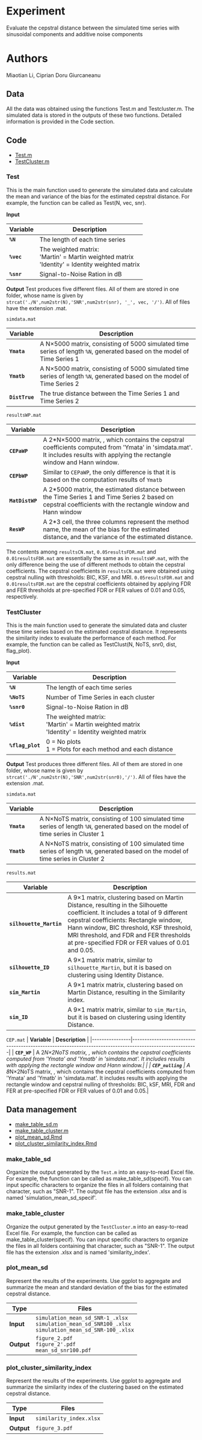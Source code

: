 # Experiment
Evaluate the cepstral distance between the simulated time series with sinusoidal components and additive noise components

# Authors
Miaotian Li, Ciprian Doru Giurcaneanu

## Data
All the data was obtained using the functions Test.m and Testcluster.m. The simulated data is stored in the outputs of these two functions. Detailed information is provided in the Code section.


## Code
- [Test.m](#Test)
- [TestCluster.m](#TestCluster)


### Test
This is the main function used to generate the simulated data and calculate the mean and variance of the bias for the estimated cepstral distance. For example, the function can be called as Test(N, vec, snr).

**Input**

| **Variable**   | **Description**                                                                                         |
|----------------|---------------------------------------------------------------------------------------------------------|
| **`%N`**    | The length of each time series                                                              |
| **`%vec`** | The weighted matrix:<br> 'Martin' = Martin weighted matrix<br> 'Identity' = Identity weighted matrix |
| **`%snr`**   | Signal-to-Noise Ration in dB                                                        |

**Output**
Test produces five different files. All of them are stored in one folder, whose name is given by `strcat('./N',num2str(N),'SNR',num2str(snr), '_', vec, '/')`. All of files have the extension .mat. 

`simdata.mat`

| **Variable**   | **Description**                                                                                         |
|----------------|---------------------------------------------------------------------------------------------------------|
| **`Ymata`**    | A N×5000 matrix, consisting of 5000 simulated time series of length `%N`, generated based on the model of Time Series 1|                                                              |
| **`Ymatb`**    | A N×5000 matrix, consisting of 5000 simulated time series of length `%N`, generated based on the model of Time Series 2|    
| **`DistTrue`** | The true distance between the Time Series 1 and Time Series 2   |

`resultsWP.mat`

| **Variable**   | **Description**                                                                                         |
|----------------|---------------------------------------------------------------------------------------------------------|
| **`CEPaWP`**    | A 2*N×5000 matrix, , which contains the cepstral coefficients computed from 'Ymata' in 'simdata.mat'. It includes results with applying the rectangle window and Hann window.|                                                              |
| **`CEPbWP`**    | Similar to `CEPaWP`, the only difference is that it is based on the computation results of `Ymatb`|    
| **`MatDistWP`** | A 2*5000 matrix, the estimated distance between the Time Series 1 and Time Series 2 based on cepstral coefficients with the rectangle window and Hann window |
| **`ResWP`** | A 2*3 cell, the three columns represent the method name, the mean of the bias for the estimated distance, and the variance of the estimated distance.|

 The contents among `resultsCN.mat`, `0.05resultsFDR.mat` and `0.01resultsFDR.mat` are essentially the same as in `resultsWP.mat`, with the only difference being the use of different methods to obtain the cepstral coefficients. The cepstral coefficients in `resultsCN.mat` were obtained using cepstral nulling with thresholds: BIC, KSF, and MRI. `0.05resultsFDR.mat` and `0.01resultsFDR.mat` are the cepstral coefficients obtained by applying FDR and FER thresholds at pre-specified FDR or FER values of 0.01 and 0.05, respectively.

### TestCluster

This is the main function used to generate the simulated data and cluster these time series based on the estimated cepstral distance. It represents the similarity index to evaluate the performance of each method. For example, the function can be called as TestClust(N, NoTS, snr0, dist, flag_plot).

**Input**

| **Variable**   | **Description**                                                                                         |
|----------------|---------------------------------------------------------------------------------------------------------|
| **`%N`**    | The length of each time series                                                              |
| **`%NoTS`** | Number of Time Series in each cluster |
| **`%snr0`**   | Signal-to-Noise Ration in dB                                                        |
| **`%dist`**   | The weighted matrix:<br> 'Martin' = Martin weighted matrix<br> 'Identity' = Identity weighted matrix |
| **`%flag_plot`**   | 0 = No plots<br> 1 = Plots for each method and each distance |

**Output**
Test produces three different files. All of them are stored in one folder, whose name is given by `strcat('./N',num2str(N),'SNR',num2str(snr0),'/')`. All of files have the extension .mat. 

`simdata.mat`

| **Variable**   | **Description**                                                                                         |
|----------------|---------------------------------------------------------------------------------------------------------|
| **`Ymata`**    | A N×NoTS matrix, consisting of 100 simulated time series of length `%N`, generated based on the model of time series in Cluster 1|                                                              |
| **`Ymatb`**    | A N×NoTS matrix, consisting of 100 simulated time series of length `%N`, generated based on the model of time series in Cluster 2|    

`results.mat`

| **Variable**   | **Description**                                                                                         |
|----------------|---------------------------------------------------------------------------------------------------------|
| **`silhouette_Martin`**    | A 9×1 matrix, clustering based on Martin Distance, resulting in the Silhouette coefficient. It includes a total of 9 different cepstral coefficients: Rectangle window, Hann window, BIC threshold, KSF threshold, MRI threshold, and FDR and FER thresholds at pre-specified FDR or FER values of 0.01 and 0.05.|                                                              |
| **`silhouette_ID`**    | A 9×1 matrix matrix, similar to `silhouette_Martin`, but it is based on clustering using Identity Distance.|    
| **`sim_Martin`**    | A 9×1 matrix matrix, clustering based on Martin Distance, resulting in the Similarity index.|    
| **`sim_ID`**    | A 9×1 matrix matrix, similar to `sim_Martin`, but it is based on clustering using Identity Distance.|  

`CEP.mat`
| **Variable**   | **Description**                                                                                         |
|----------------|---------------------------------------------------------------------------------------------------------|
| **`CEP_WP`**    | A 2*N×2NoTS matrix, , which contains the cepstral coefficients computed from 'Ymata' and 'Ymatb' in 'simdata.mat'. It includes results with applying the rectangle window and Hann window.|                                                              |
| **`CEP_nulling`**    | A 8*N×2NoTS matrix, , which contains the cepstral coefficients computed from 'Ymata' and 'Ymatb' in 'simdata.mat'. It includes results with applying the rectangle window and cepstral nulling of thresholds: BIC, kSF, MRI, FDR and FER at pre-specified FDR or FER values of 0.01 and 0.05.|    

## Data management

- [make_table_sd.m](#make_table_sd)
- [make_table_cluster.m](#make_table_cluster)
- [plot_mean_sd.Rmd](#plot_mean_sd)
- [plot_cluster_similarity_index.Rmd](#plot_cluster_similarity_index)

### make_table_sd

Organize the output generated by the `Test.m` into an easy-to-read Excel file. For example, the function can be called as make_table_sd(specif). You can input specific characters to organize the files in all folders containing that character, such as "SNR-1". The output file has the extension .xlsx and is named 'simulation_mean_sd_specif'.

### make_table_cluster

Organize the output generated by the `TestCluster.m` into an easy-to-read Excel file. For example, the function can be called as make_table_cluster(specif). You can input specific characters to organize the files in all folders containing that character, such as "SNR-1". The output file has the extension .xlsx and is named 'similarity_index'.

### plot_mean_sd

Represent the results of the experiments. Use ggplot to aggregate and summarize the mean and standard deviation of the bias for the estimated cepstral distance.

| **Type**   | **Files**                                                                                             |
|------------|-------------------------------------------------------------------------------------------------------|
| **Input**  | `simulation_mean_sd_SNR-1_.xlsx`<br>`simulation_mean_sd_SNR100_.xlsx`<br>`simulation_mean_sd_SNR-100_.xlsx` |
| **Output** | `figure_2.pdf`<br>`figure_2'.pdf`<br>`mean_sd_snr100.pdf` |

### plot_cluster_similarity_index
Represent the results of the experiments. Use ggplot to aggregate and summarize the similarity index of the clustering based on the estimated cepstral distance.

| **Type**   | **Files**                                                                                             |
|------------|-------------------------------------------------------------------------------------------------------|
| **Input**  | `similarity_index.xlsx` |
| **Output** | `figure_3.pdf`|
